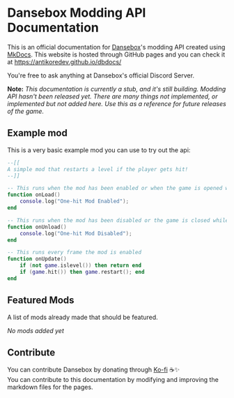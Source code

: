 # Dansebox Modding API Documentation
This is an official documentation for [Dansebox](https://antikore.itch.io/dansebox)'s modding API created using [MkDocs](https://www.mkdocs.org/). This website is hosted through GitHub pages and you can check it at https://antikoredev.github.io/dbdocs/

You're free to ask anything at Dansebox's official Discord Server.

**Note:** _This documentation is currently a stub, and it's still building. Modding API hasn't been released yet. There are many things not implemented, or implemented but not added here. Use this as a reference for future releases of the game._

## Example mod
This is a very basic example mod you can use to try out the api:
```lua
--[[
A simple mod that restarts a level if the player gets hit!
--]]

-- This runs when the mod has been enabled or when the game is opened while being enabled.
function onLoad()
	console.log("One-hit Mod Enabled");
end

-- This runs when the mod has been disabled or the game is closed while being enabled.
function onUnload()
	console.log("One-hit Mod Disabled");
end

-- This runs every frame the mod is enabled
function onUpdate()
	if (not game.islevel()) then return end
	if (game.hit()) then game.restart(); end
end
```

## Featured Mods
A list of mods already made that should be featured.

*No mods added yet*

## Contribute
You can contribute Dansebox by donating through [Ko-fi](https://ko-fi.com/antikore) ☕✨<br>
You can contribute to this documentation by modifying and improving the markdown files for the pages.
